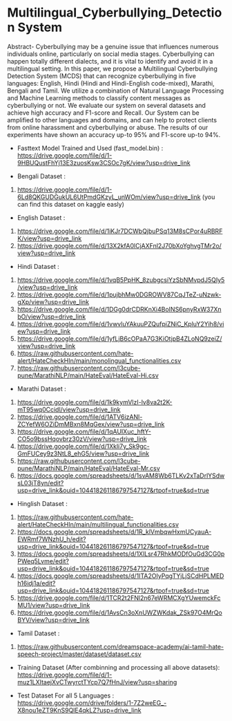 # Multilingual_Cyberbullying_Detection System


Abstract- Cyberbullying may be a genuine issue that influences numerous individuals online, particularly on
social media stages. Cyberbullying can happen totally different dialects, and it is vital to identify and avoid it in
a multilingual setting. In this paper, we propose a Multilingual Cyberbullying Detection System (MCDS) that
can recognize cyberbullying in five languages: English, Hindi (Hindi and Hindi-English code-mixed), Marathi,
Bengali and Tamil. We utilize a combination of Natural Language Processing and Machine Learning methods
to classify content messages as cyberbullying or not. We evaluate our system on several datasets and achieve high
accuracy and F1-score and Recall. Our System can be amplified to other languages and domains, and can help
to protect clients from online harassment and cyberbullying or abuse. The results of our experiments have shown
an accuracy up-to 95% and F1-score up-to 94%.

* Fasttext Model Trained and Used (fast_model.bin) :
https://drive.google.com/file/d/1-9HBUQustFhYj13E3zuosKsw3CSOc7gK/view?usp=drive_link

* Bengali Dataset : 
1. https://drive.google.com/file/d/1-6Ld8QKGUDGukUL6UtPmdGKzyL_unWOm/view?usp=drive_link
   (you can find this dataset on kaggle easly)

* English Dataset :
1. https://drive.google.com/file/d/1iKJr7DCWbQjbuPSq13M8sCPor4uRBRFK/view?usp=drive_link
2. https://drive.google.com/file/d/13X2kfA0lCjAXFnl2J70bXoYghvgTMr2o/view?usp=drive_link


* Hindi Dataset : 
1. https://drive.google.com/file/d/1vqB5PpHK_8zubgcsiYzSbNMvpdJ5QIy5/view?usp=drive_link
2. https://drive.google.com/file/d/1pujbhMw0DGROWV87CqJTeZ-uNzwk-gXp/view?usp=drive_link
3. https://drive.google.com/file/d/1DGg0drCDRKnXi4BoINS6pnyRxW37XnbO/view?usp=drive_link
4. https://drive.google.com/file/d/1vwvluYAkuuPZQufpiZNiC_KpluY2Yih8/view?usp=drive_link
5. https://drive.google.com/file/d/1yfLjB6cOPaA7G3KiOtjpB4ZLoNQ9zeiZ/view?usp=drive_link
6. https://raw.githubusercontent.com/hate-alert/HateCheckHIn/main/monolingual_functionalities.csv
7. https://raw.githubusercontent.com/l3cube-pune/MarathiNLP/main/HateEval/HateEval-Hi.csv

* Marathi Dataset :
1. https://drive.google.com/file/d/1k9kymVlzI-lv8va2t2K-mT95wq0Ccidl/view?usp=drive_link
2. https://drive.google.com/file/d/1ATV6izANl-ZCYefW6OZiDmMBxn8MqGex/view?usp=drive_link
3. https://drive.google.com/file/d/1qAUIXuc_hftY-CO5o9bssHqovbrz30zV/view?usp=drive_link
4. https://drive.google.com/file/d/1Xkli7y_Sk9gc-GmFUCey9z3NtL8_ehG5/view?usp=drive_link
5. https://raw.githubusercontent.com/l3cube-pune/MarathiNLP/main/HateEval/HateEval-Mr.csv
6. https://docs.google.com/spreadsheets/d/1svAM8Wb6TLKv2xTaDrlYSdwsL03jT8yn/edit?usp=drive_link&ouid=104418261186797547127&rtpof=true&sd=true

* Hinglish Dataset :
1. https://raw.githubusercontent.com/hate-alert/HateCheckHIn/main/multilingual_functionalities.csv
2. https://docs.google.com/spreadsheets/d/1R_klVmbqwHxmUCyauA-EWRmf7WNzhU_h/edit?usp=drive_link&ouid=104418261186797547127&rtpof=true&sd=true
3. https://docs.google.com/spreadsheets/d/1XlLsr47RhkMODfOuGd3CG0pPWeq5Lvme/edit?usp=drive_link&ouid=104418261186797547127&rtpof=true&sd=true
4. https://docs.google.com/spreadsheets/d/1ITA2OIyPqgTYjLjSCdHPLMEDh16idj1a/edit?usp=drive_link&ouid=104418261186797547127&rtpof=true&sd=true
5. https://drive.google.com/file/d/1TCR2t2FNl2n67eWRMCXgYUwemckFcMU1/view?usp=drive_link
6. https://drive.google.com/file/d/1AvsCn3oXnUWZWKdak_ZSk97O4MrQoBYV/view?usp=drive_link
   
* Tamil Dataset : 
1. https://raw.githubusercontent.com/dreamspace-academy/ai-tamil-hate-speech-project/master/dataset/dataset.csv

   
* Training Dataset (After combinning and processing all above datasets): 
https://drive.google.com/file/d/1-muz1LXItaejXvCTwyrctTYcp7Q7fHnJ/view?usp=sharing


* Test Dataset For all 5 Languages :
  https://drive.google.com/drive/folders/1-7Z2weEG_-X8nou1eZT9KnS9QlE4qkLZ?usp=drive_link 

